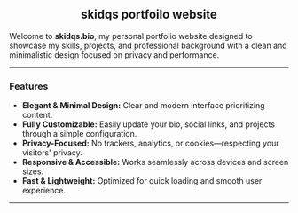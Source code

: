<h2 style="text-align: center;">skidqs portfoilo website</h2>

Welcome to **skidqs.bio**, my personal portfolio website designed to showcase my skills, projects, and professional background with a clean and minimalistic design focused on privacy and performance.

---

### Features

- **Elegant & Minimal Design:** Clear and modern interface prioritizing content.
- **Fully Customizable:** Easily update your bio, social links, and projects through a simple configuration.
- **Privacy-Focused:** No trackers, analytics, or cookies—respecting your visitors' privacy.
- **Responsive & Accessible:** Works seamlessly across devices and screen sizes.
- **Fast & Lightweight:** Optimized for quick loading and smooth user experience.

---

